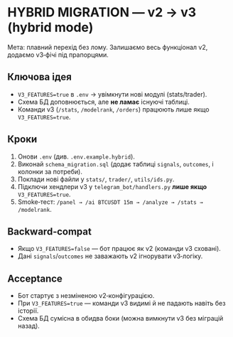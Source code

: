 # HYBRID MIGRATION — v2 → v3 (hybrid mode)

Мета: плавний перехід без лому. Залишаємо весь функціонал v2, додаємо v3‑фічі під прапорцями.

## Ключова ідея
- `V3_FEATURES=true` в `.env` → увімкнути нові модулі (stats/trader).
- Схема БД доповнюється, але **не ламає** існуючі таблиці.
- Команди v3 (`/stats`, `/modelrank`, `/orders`) працюють лише якщо `V3_FEATURES=true`.

## Кроки
1) Онови `.env` (див. `.env.example.hybrid`).  
2) Виконай `schema_migration.sql` (додає таблиці `signals`, `outcomes`, і колонки за потреби).  
3) Поклади нові файли у `stats/`, `trader/`, `utils/ids.py`.  
4) Підключи хендлери v3 у `telegram_bot/handlers.py` **лише якщо** `V3_FEATURES=true`.  
5) Smoke‑тест: `/panel → /ai BTCUSDT 15m → /analyze → /stats → /modelrank`.  

## Backward‑compat
- Якщо `V3_FEATURES=false` — бот працює як v2 (команди v3 сховані).  
- Дані `signals`/`outcomes` не заважають v2 ігнорувати v3‑логіку.

## Acceptance
- Бот стартує з незміненою v2‑конфігурацією.  
- При `V3_FEATURES=true` — команди v3 видимі й не падають навіть без історії.  
- Схема БД сумісна в обидва боки (можна вимкнути v3 без міграцій назад).
